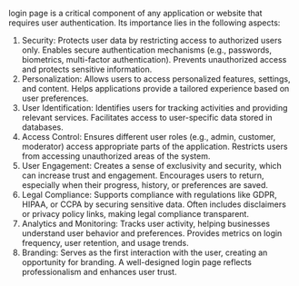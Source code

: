 login page is a critical component of any application or website that requires user authentication. Its importance lies in the following aspects:

1. Security: 
Protects user data by restricting access to authorized users only.
Enables secure authentication mechanisms (e.g., passwords, biometrics, multi-factor authentication).
Prevents unauthorized access and protects sensitive information.
2. Personalization:
Allows users to access personalized features, settings, and content.
Helps applications provide a tailored experience based on user preferences.
3. User Identification:
Identifies users for tracking activities and providing relevant services.
Facilitates access to user-specific data stored in databases.
4. Access Control:
Ensures different user roles (e.g., admin, customer, moderator) access appropriate parts of the application.
Restricts users from accessing unauthorized areas of the system.
5. User Engagement:
Creates a sense of exclusivity and security, which can increase trust and engagement.
Encourages users to return, especially when their progress, history, or preferences are saved.
6. Legal Compliance:
Supports compliance with regulations like GDPR, HIPAA, or CCPA by securing sensitive data.
Often includes disclaimers or privacy policy links, making legal compliance transparent.
7. Analytics and Monitoring:
Tracks user activity, helping businesses understand user behavior and preferences.
Provides metrics on login frequency, user retention, and usage trends.
8. Branding:
Serves as the first interaction with the user, creating an opportunity for branding.
A well-designed login page reflects professionalism and enhances user trust.
